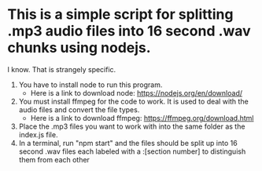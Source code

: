 # This is a simple script for splitting .mp3 audio files into 16 second .wav chunks using nodejs.
I know. That is strangely specific.
1) You have to install node to run this program.
	- Here is a link to download node: https://nodejs.org/en/download/
2) You must install ffmpeg for the code to work. It is used to deal with the audio files and convert the file types.
	- Here is a link to download ffmpeg: https://ffmpeg.org/download.html
3) Place the .mp3 files you want to work with into the same folder as the index.js file.
3) In a terminal, run "npm start" and the files should be split up into 16 second .wav files each labeled with  a :[section number] to distinguish them from each other